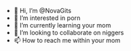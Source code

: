 - 👋 Hi, I’m @NovaGits
- 👀 I’m interested in porn
- 🌱 I’m currently learning your mom
- 💞️ I’m looking to collaborate on niggers
- 📫 How to reach me within your mom
<!---
NovaGits/NovaGits is a ✨ special ✨ repository because its `README.md` (this file) appears on your GitHub profile.
You can click the Preview link to take a look at your changes.
--->
